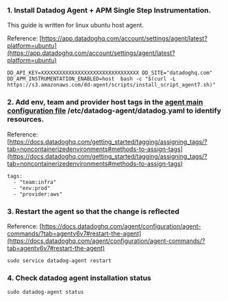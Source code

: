 ### 1. Install Datadog Agent + APM Single Step Instrumentation.

This guide is written for linux ubuntu host agent.

Reference: [https://app.datadoghq.com/account/settings/agent/latest?platform=ubuntu](https://app.datadoghq.com/account/settings/agent/latest?platform=ubuntu)

```
DD_API_KEY=XXXXXXXXXXXXXXXXXXXXXXXXXXXXXXXX DD_SITE="datadoghq.com" DD_APM_INSTRUMENTATION_ENABLED=host  bash -c "$(curl -L https://s3.amazonaws.com/dd-agent/scripts/install_script_agent7.sh)"
```

### 2. Add env, team and provider host tags in the [agent main configuration file](https://docs.datadoghq.com/agent/configuration/agent-configuration-files/?tab=agentv6v7) /etc/datadog-agent/datadog.yaml to identify resources.
Reference: 
[https://docs.datadoghq.com/getting_started/tagging/assigning_tags/?tab=noncontainerizedenvironments#methods-to-assign-tags](https://docs.datadoghq.com/getting_started/tagging/assigning_tags/?tab=noncontainerizedenvironments#methods-to-assign-tags)

```
tags:
  - "team:infra"
  - "env:prod"
  - "provider:aws"
```

### 3. Restart the agent so that the change is reflected
Reference: [https://docs.datadoghq.com/agent/configuration/agent-commands/?tab=agentv6v7#restart-the-agent](https://docs.datadoghq.com/agent/configuration/agent-commands/?tab=agentv6v7#restart-the-agent)


`sudo service datadog-agent restart`

### 4. Check datadog agent installation status
`sudo datadog-agent status`

